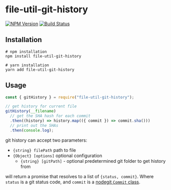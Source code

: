 # file-util-git-history

[![NPM Version](https://img.shields.io/npm/v/file-util-git-history.svg)](https://www.npmjs.com/package/file-util-git-history)
[![ Build Status](https://travis-ci.org/ChristianMurphy/file-util-git-history.svg?branch=main)](https://travis-ci.org/ChristianMurphy/file-util-git-history)

## Installation

```shell
# npm installation
npm install file-util-git-history

# yarn installation
yarn add file-util-git-history
```

## Usage

```javascript
const { gitHistory } = require("file-util-git-history");

// get history for current file
gitHistory(__filename)
  // get the SHA hash for each commit
  .then((history) => history.map(({ commit }) => commit.sha()))
  // print out the SHAs
  .then(console.log);
```

git history can accept two parameters:

- `{string} filePath` path to file
- `{Object} [options]` optional configuration
  - `{string} [gitPath]` - optional predetermined git folder to get history from

will return a promise that resolves to a list of `{status, commit}`.
Where `status` is a git status code, and `commit` is a [nodegit `Commit` class](http://www.nodegit.org/api/commit/).
